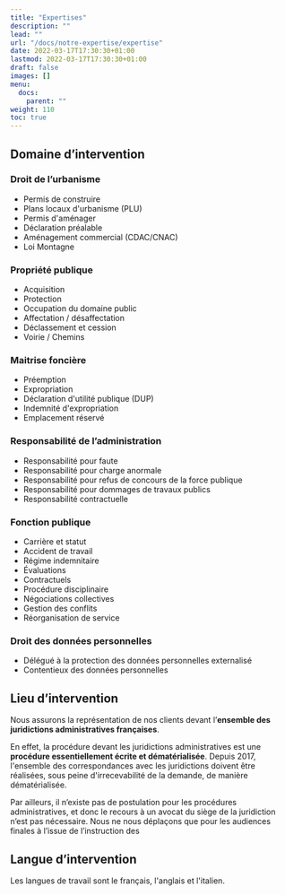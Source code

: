```yaml
---
title: "Expertises"
description: ""
lead: ""
url: "/docs/notre-expertise/expertise"
date: 2022-03-17T17:30:30+01:00
lastmod: 2022-03-17T17:30:30+01:00
draft: false
images: []
menu:
  docs:
    parent: ""
weight: 110
toc: true
---
```


## Domaine d’intervention

### Droit de l’urbanisme

- Permis de construire
- Plans locaux d'urbanisme (PLU)
- Permis d'aménager
- Déclaration préalable
- Aménagement commercial (CDAC/CNAC)
- Loi Montagne

### Propriété publique

- Acquisition
- Protection
- Occupation du domaine public
- Affectation / désaffectation
- Déclassement et cession
- Voirie / Chemins

### Maitrise foncière

- Préemption
- Expropriation
- Déclaration d'utilité publique (DUP)
- Indemnité d'expropriation
- Emplacement réservé

### Responsabilité de l’administration

- Responsabilité pour faute
- Responsabilité pour charge anormale
- Responsabilité pour refus de concours de la force publique
- Responsabilité pour dommages de travaux publics
- Responsabilité contractuelle

### Fonction publique

- Carrière et statut
- Accident de travail
- Régime indemnitaire
- Évaluations
- Contractuels
- Procédure disciplinaire
- Négociations collectives
- Gestion des conflits
- Réorganisation de service

### Droit des données personnelles

- Délégué à la protection des données personnelles externalisé
- Contentieux des données personnelles

## Lieu d’intervention

Nous assurons la représentation de nos clients devant l’__ensemble des juridictions administratives françaises__.

En effet, la procédure devant les juridictions administratives est une __procédure essentiellement écrite et dématérialisée__. Depuis 2017, l'ensemble des correspondances avec les juridictions doivent être réalisées, sous peine d'irrecevabilité de la demande, de manière dématérialisée.

Par ailleurs, il n’existe pas de postulation pour les procédures administratives, et donc le recours à un avocat du siège de la juridiction n’est pas nécessaire. Nous ne nous déplaçons que pour les audiences finales à l’issue de l’instruction des

## Langue d’intervention

Les langues de travail sont le français, l'anglais et l'italien.
